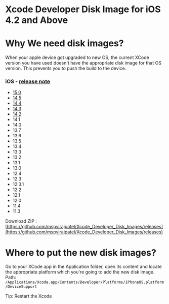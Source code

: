 # Xcode Developer Disk Image for iOS 4.2 and Above

# Why We need disk images?
When your apple device got upgraded to new OS, the current XCode version you have used doesn't have the appropriate disk image for that OS version. This prevents you to push the build to the device.


### iOS - [release note](https://developer.apple.com/documentation/ios-ipados-release-notes)

* [15.0](https://github.com/mspvirajpatel/Xcode_Developer_Disk_Images/releases/download/15.0/15.0.zip)
* [14.5](https://github.com/mspvirajpatel/Xcode_Developer_Disk_Images/releases/download/14.5/14.5.zip)
* [14.4](https://github.com/mspvirajpatel/Xcode_Developer_Disk_Images/releases/download/14.4/14.4.zip)
* [14.3](https://github.com/mspvirajpatel/Xcode_Developer_Disk_Images/releases/download/14.3/14.3.zip)
* [14.2](https://github.com/mspvirajpatel/Xcode_Developer_Disk_Images/releases/download/14.2/14.2.zip)
* 14.1
* 14.0 
* 13.7 
* 13.6 
* 13.5 
* 13.4 
* 13.3
* 13.2
* 13.1
* 13.0
* 12.4
* 12.3
* 12.3.1
* 12.2
* 12.1
* 12.0
* 11.4
* 11.3

Download ZIP : [https://github.com/mspvirajpatel/Xcode_Developer_Disk_Images/releases](https://github.com/mspvirajpatel/Xcode_Developer_Disk_Images/releases)

# Where to put the new disk images?
Go to your XCode app in the Application folder, open its content and locate the appropriate platform which you're going to add the new disk image.
Path: `/Applications/Xcode.app/Contents/Developer/Platforms/iPhoneOS.platform/DeviceSupport`

Tip: Restart the Xcode

